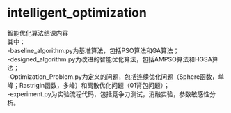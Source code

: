 # intelligent_optimization
智能优化算法结课内容  
其中：  
 -baseline_algorithm.py为基准算法，包括PSO算法和GA算法；  
 -designed_algorithm.py为改进的智能优化算法，包括AMPSO算法和HGSA算法；  
 -Optimization_Problem.py为定义的问题，包括连续优化问题（Sphere函数，单峰；Rastrigin函数，多峰）和离散优化问题（01背包问题）；  
 -experiment.py为实验流程代码，包括竞争力测试，消融实验，参数敏感性分析。
